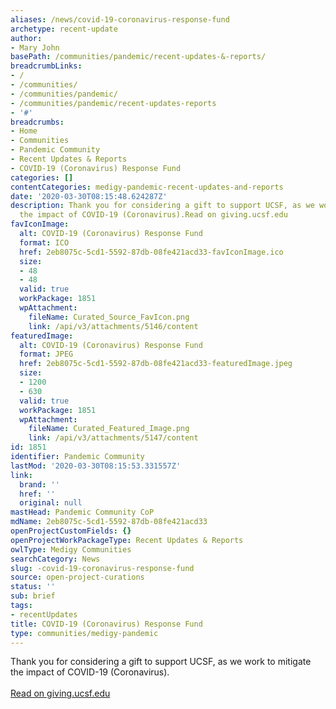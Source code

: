 ```yaml
---
aliases: /news/covid-19-coronavirus-response-fund
archetype: recent-update
author:
- Mary John
basePath: /communities/pandemic/recent-updates-&-reports/
breadcrumbLinks:
- /
- /communities/
- /communities/pandemic/
- /communities/pandemic/recent-updates-reports
- '#'
breadcrumbs:
- Home
- Communities
- Pandemic Community
- Recent Updates & Reports
- COVID-19 (Coronavirus) Response Fund
categories: []
contentCategories: medigy-pandemic-recent-updates-and-reports
date: '2020-03-30T08:15:48.624287Z'
description: Thank you for considering a gift to support UCSF, as we work to mitigate
  the impact of COVID-19 (Coronavirus).Read on giving.ucsf.edu
favIconImage:
  alt: COVID-19 (Coronavirus) Response Fund
  format: ICO
  href: 2eb8075c-5cd1-5592-87db-08fe421acd33-favIconImage.ico
  size:
  - 48
  - 48
  valid: true
  workPackage: 1851
  wpAttachment:
    fileName: Curated_Source_FavIcon.png
    link: /api/v3/attachments/5146/content
featuredImage:
  alt: COVID-19 (Coronavirus) Response Fund
  format: JPEG
  href: 2eb8075c-5cd1-5592-87db-08fe421acd33-featuredImage.jpeg
  size:
  - 1200
  - 630
  valid: true
  workPackage: 1851
  wpAttachment:
    fileName: Curated_Featured_Image.png
    link: /api/v3/attachments/5147/content
id: 1851
identifier: Pandemic Community
lastMod: '2020-03-30T08:15:53.331557Z'
link:
  brand: ''
  href: ''
  original: null
mastHead: Pandemic Community CoP
mdName: 2eb8075c-5cd1-5592-87db-08fe421acd33
openProjectCustomFields: {}
openProjectWorkPackageType: Recent Updates & Reports
owlType: Medigy Communities
searchCategory: News
slug: -covid-19-coronavirus-response-fund
source: open-project-curations
status: ''
sub: brief
tags:
- recentUpdates
title: COVID-19 (Coronavirus) Response Fund
type: communities/medigy-pandemic
---
```


Thank you for considering a gift to support UCSF, as we work to mitigate the impact of COVID-19 (Coronavirus).<br><br><a target="_blank" href=https://giving.ucsf.edu/coronavirus>Read on giving.ucsf.edu</a>